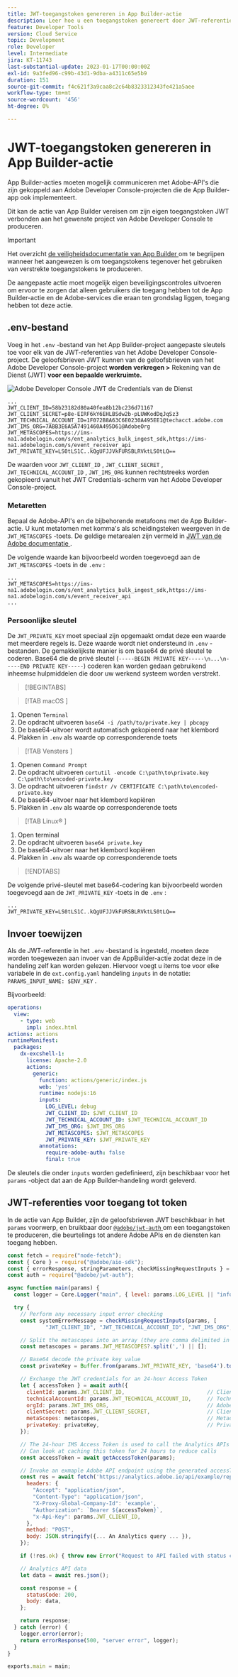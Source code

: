 ```yaml
---
title: JWT-toegangstoken genereren in App Builder-actie
description: Leer hoe u een toegangstoken genereert door JWT-referenties te gebruiken voor gebruik in een App Builder-handeling.
feature: Developer Tools
version: Cloud Service
topic: Development
role: Developer
level: Intermediate
jira: KT-11743
last-substantial-update: 2023-01-17T00:00:00Z
exl-id: 9a3fed96-c99b-43d1-9dba-a4311c65e5b9
duration: 151
source-git-commit: f4c621f3a9caa8c2c64b8323312343fe421a5aee
workflow-type: tm+mt
source-wordcount: '456'
ht-degree: 0%

---
```


# JWT-toegangstoken genereren in App Builder-actie

App Builder-acties moeten mogelijk communiceren met Adobe-API&#39;s die zijn gekoppeld aan Adobe Developer Console-projecten die de App Builder-app ook implementeert.

Dit kan de actie van App Builder vereisen om zijn eigen toegangstoken JWT verbonden aan het gewenste project van Adobe Developer Console te produceren.

>[!IMPORTANT]
>
> Het overzicht [ de veiligheidsdocumentatie van App Builder ](https://developer.adobe.com/app-builder/docs/guides/security/) om te begrijpen wanneer het aangewezen is om toegangstokens tegenover het gebruiken van verstrekte toegangstokens te produceren.
>
> De aangepaste actie moet mogelijk eigen beveiligingscontroles uitvoeren om ervoor te zorgen dat alleen gebruikers die toegang hebben tot de App Builder-actie en de Adobe-services die eraan ten grondslag liggen, toegang hebben tot deze actie.


## .env-bestand

Voeg in het `.env` -bestand van het App Builder-project aangepaste sleutels toe voor elk van de JWT-referenties van het Adobe Developer Console-project. De geloofsbrieven JWT kunnen van de geloofsbrieven van het Adobe Developer Console-project __worden verkregen >__ Rekening van de Dienst (JWT) __voor een bepaalde werkruimte.__

![ Adobe Developer Console JWT de Credentials van de Dienst ](./assets/jwt-auth/jwt-credentials.png)

```
...
JWT_CLIENT_ID=58b23182d80a40fea8b12bc236d71167
JWT_CLIENT_SECRET=p8e-EIRF6kY6EHLBSdw2b-pLUWKodDqJqSz3
JWT_TECHNICAL_ACCOUNT_ID=1F072B8A63C6E0230A495EE1@techacct.adobe.com
JWT_IMS_ORG=7ABB3E6A5A7491460A495D61@AdobeOrg
JWT_METASCOPES=https://ims-na1.adobelogin.com/s/ent_analytics_bulk_ingest_sdk,https://ims-na1.adobelogin.com/s/event_receiver_api
JWT_PRIVATE_KEY=LS0tLS1C..kQgUFJJVkFURSBLRVktLS0tLQ==
```

De waarden voor `JWT_CLIENT_ID` , `JWT_CLIENT_SECRET` , `JWT_TECHNICAL_ACCOUNT_ID` , `JWT_IMS_ORG` kunnen rechtstreeks worden gekopieerd vanuit het JWT Credentials-scherm van het Adobe Developer Console-project.

### Metaretten

Bepaal de Adobe-API&#39;s en de bijbehorende metafoons met de App Builder-actie. U kunt metatomen met komma&#39;s als scheidingsteken weergeven in de `JWT_METASCOPES` -toets. De geldige metarealen zijn vermeld in [ JWT van de Adobe documentatie ](https://developer.adobe.com/developer-console/docs/guides/authentication/JWT/Scopes/).


De volgende waarde kan bijvoorbeeld worden toegevoegd aan de `JWT_METASCOPES` -toets in de `.env` :

```
...
JWT_METASCOPES=https://ims-na1.adobelogin.com/s/ent_analytics_bulk_ingest_sdk,https://ims-na1.adobelogin.com/s/event_receiver_api
...
```

### Persoonlijke sleutel

De `JWT_PRIVATE_KEY` moet speciaal zijn opgemaakt omdat deze een waarde met meerdere regels is. Deze waarde wordt niet ondersteund in `.env` -bestanden. De gemakkelijkste manier is om base64 de privé sleutel te coderen. Base64 die de privé sleutel (`-----BEGIN PRIVATE KEY-----\n...\n-----END PRIVATE KEY-----`) coderen kan worden gedaan gebruikend inheemse hulpmiddelen die door uw werkend systeem worden verstrekt.

>[!BEGINTABS]

>[!TAB  macOS ]

1. Openen `Terminal`
1. De opdracht uitvoeren `base64 -i /path/to/private.key | pbcopy`
1. De base64-uitvoer wordt automatisch gekopieerd naar het klembord
1. Plakken in `.env` als waarde op corresponderende toets

>[!TAB  Vensters ]

1. Openen `Command Prompt`
1. De opdracht uitvoeren `certutil -encode C:\path\to\private.key C:\path\to\encoded-private.key`
1. De opdracht uitvoeren `findstr /v CERTIFICATE C:\path\to\encoded-private.key`
1. De base64-uitvoer naar het klembord kopiëren
1. Plakken in `.env` als waarde op corresponderende toets

>[!TAB  Linux® ]

1. Open terminal
1. De opdracht uitvoeren `base64 private.key`
1. De base64-uitvoer naar het klembord kopiëren
1. Plakken in `.env` als waarde op corresponderende toets

>[!ENDTABS]

De volgende privé-sleutel met base64-codering kan bijvoorbeeld worden toegevoegd aan de `JWT_PRIVATE_KEY` -toets in de `.env` :

```
...
JWT_PRIVATE_KEY=LS0tLS1C..kQgUFJJVkFURSBLRVktLS0tLQ==
```

## Invoer toewijzen

Als de JWT-referentie in het `.env` -bestand is ingesteld, moeten deze worden toegewezen aan invoer van de AppBuilder-actie zodat deze in de handeling zelf kan worden gelezen. Hiervoor voegt u items toe voor elke variabele in de `ext.config.yaml` handeling `inputs` in de notatie: `PARAMS_INPUT_NAME: $ENV_KEY` .

Bijvoorbeeld:

```yaml
operations:
  view:
    - type: web
      impl: index.html
actions: actions
runtimeManifest:
  packages:
    dx-excshell-1:
      license: Apache-2.0
      actions:
        generic:
          function: actions/generic/index.js
          web: 'yes'
          runtime: nodejs:16
          inputs:
            LOG_LEVEL: debug
            JWT_CLIENT_ID: $JWT_CLIENT_ID
            JWT_TECHNICAL_ACCOUNT_ID: $JWT_TECHNICAL_ACCOUNT_ID
            JWT_IMS_ORG: $JWT_IMS_ORG
            JWT_METASCOPES: $JWT_METASCOPES
            JWT_PRIVATE_KEY: $JWT_PRIVATE_KEY
          annotations:
            require-adobe-auth: false
            final: true
```

De sleutels die onder `inputs` worden gedefinieerd, zijn beschikbaar voor het `params` -object dat aan de App Builder-handeling wordt geleverd.


## JWT-referenties voor toegang tot token

In de actie van App Builder, zijn de geloofsbrieven JWT beschikbaar in het `params` voorwerp, en bruikbaar door [`@adobe/jwt-auth` ](https://www.npmjs.com/package/@adobe/jwt-auth) om een toegangstoken te produceren, die beurtelings tot andere Adobe APIs en de diensten kan toegang hebben.

```javascript
const fetch = require("node-fetch");
const { Core } = require("@adobe/aio-sdk");
const { errorResponse, stringParameters, checkMissingRequestInputs } = require("../utils");
const auth = require("@adobe/jwt-auth");

async function main(params) {
  const logger = Core.Logger("main", { level: params.LOG_LEVEL || "info" });

  try {
    // Perform any necessary input error checking
    const systemErrorMessage = checkMissingRequestInputs(params, [
            "JWT_CLIENT_ID", "JWT_TECHNICAL_ACCOUNT_ID", "JWT_IMS_ORG", "JWT_CLIENT_SECRET", "JWT_METASCOPES", "JWT_PRIVATE_KEY"], []);

    // Split the metascopes into an array (they are comma delimited in the .env file)
    const metascopes = params.JWT_METASCOPES?.split(',') || [];

    // Base64 decode the private key value
    const privateKey = Buffer.from(params.JWT_PRIVATE_KEY, 'base64').toString('utf-8');

    // Exchange the JWT credentials for an 24-hour Access Token
    let { accessToken } = await auth({
      clientId: params.JWT_CLIENT_ID,                          // Client Id
      technicalAccountId: params.JWT_TECHNICAL_ACCOUNT_ID,     // Technical Account Id
      orgId: params.JWT_IMS_ORG,                               // Adobe IMS Org Id
      clientSecret: params.JWT_CLIENT_SECRET,                  // Client Secret
      metaScopes: metascopes,                                  // Metadcopes defining level of access the access token should provide
      privateKey: privateKey,                                  // Private Key to sign the JWT
    });

    // The 24-hour IMS Access Token is used to call the Analytics APIs
    // Can look at caching this token for 24 hours to reduce calls
    const accessToken = await getAccessToken(params);

    // Invoke an exmaple Adobe API endpoint using the generated accessToken
    const res = await fetch('https://analytics.adobe.io/api/example/reports', {
      headers: {
        "Accept": "application/json",
        "Content-Type": "application/json",
        "X-Proxy-Global-Company-Id": 'example',
        "Authorization": `Bearer ${accessToken}`,
        "x-Api-Key": params.JWT_CLIENT_ID,
      },
      method: "POST",
      body: JSON.stringify({... An Analytics query ... }),
    });

    if (!res.ok) { throw new Error("Request to API failed with status code " + res.status);}

    // Analytics API data
    let data = await res.json();

    const response = {
      statusCode: 200,
      body: data,
    };

    return response;
  } catch (error) {
    logger.error(error);
    return errorResponse(500, "server error", logger);
  }
}

exports.main = main;
```
